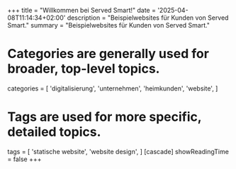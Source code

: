 +++
title = "Willkommen bei Served Smart!"
date = '2025-04-08T11:14:34+02:00'
description = "Beispielwebsites für Kunden von Served Smart."
summary = "Beispielwebsites für Kunden von Served Smart."
# Categories are generally used for broader, top-level topics.
categories = [
 'digitalisierung',
 'unternehmen',
 'heimkunden',
 'website',
]
# Tags are used for more specific, detailed topics.
tags = [
 'statische website',
 'website design',
]
[cascade]
showReadingTime = false
+++
